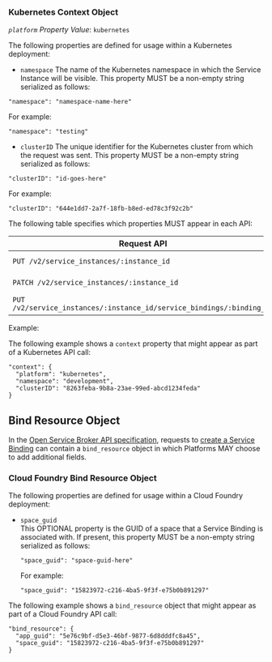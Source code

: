 

### Kubernetes Context Object

*`platform` Property Value*: `kubernetes`

The following properties are defined for usage within a Kubernetes deployment:

- `namespace`
The name of the Kubernetes namespace in which the
Service Instance will be visible. This property MUST be a non-empty
string serialized as follows:

```
"namespace": "namespace-name-here"
```

For example:
```
"namespace": "testing"
```

- `clusterID`
The unique identifier for the Kubernetes cluster from which the request
was sent. This property MUST be a non-empty string serialized as follows:

```
"clusterID": "id-goes-here"
```
For example:
```
"clusterID": "644e1dd7-2a7f-18fb-b8ed-ed78c3f92c2b"
```

The following table specifies which properties MUST appear in each API:

| Request API | Properties |
| --- | --- |
| `PUT /v2/service_instances/:instance_id` | `namespace`, `clusterID` |
| `PATCH /v2/service_instances/:instance_id` | `namespace`, `clusterID` |
| `PUT /v2/service_instances/:instance_id/service_bindings/:binding_id` | `namespace`, `clusterID` |

Example:

The following example shows a `context` property that might appear as
part of a Kubernetes API call:
  ```
  "context": {
    "platform": "kubernetes",
    "namespace": "development",
    "clusterID": "8263feba-9b8a-23ae-99ed-abcd1234feda"
  }
  ```

## Bind Resource Object

In the [Open Service Broker API specification](spec.md), requests to
[create a Service Binding](spec.md#binding) can contain a `bind_resource`
object in which Platforms MAY choose to add additional fields.

### Cloud Foundry Bind Resource Object

The following properties are defined for usage within a Cloud Foundry
deployment:

- `space_guid`  
  This OPTIONAL property is the GUID of a space that a Service Binding is
  associated with. If present, this property MUST be a non-empty string
  serialized as follows:
  ```
  "space_guid": "space-guid-here"
  ```
  For example:
  ```
  "space_guid": "15823972-c216-4ba5-9f3f-e75b0b891297"
  ```

The following example shows a `bind_resource` object that might appear as part
of a Cloud Foundry API call:
  ```
  "bind_resource": {
    "app_guid": "5e76c9bf-d5e3-46bf-9877-6d8dddfc8a45",
    "space_guid": "15823972-c216-4ba5-9f3f-e75b0b891297"
  }
  ```
